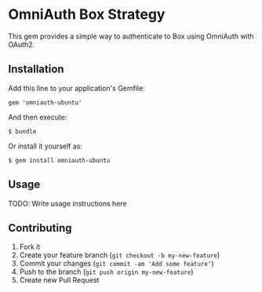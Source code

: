 # OmniAuth Box Strategy

This gem provides a simple way to authenticate to Box using OmniAuth with OAuth2.

## Installation

Add this line to your application's Gemfile:

    gem 'omniauth-ubuntu'

And then execute:

    $ bundle

Or install it yourself as:

    $ gem install omniauth-ubuntu

## Usage

TODO: Write usage instructions here

## Contributing

1. Fork it
2. Create your feature branch (`git checkout -b my-new-feature`)
3. Commit your changes (`git commit -am 'Add some feature'`)
4. Push to the branch (`git push origin my-new-feature`)
5. Create new Pull Request
